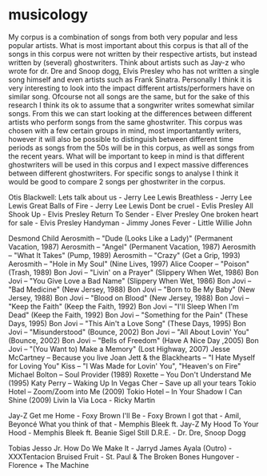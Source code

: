 # musicology
My corpus is a combination of songs from both very popular and less popular artists. What is most important about this corpus is that all of the songs in this corpus were not written by their respective artists, but instead written by (several) ghostwriters. Think about artists such as Jay-z who wrote for dr. Dre and Snoop dogg, Elvis Presley who has not written a single song himself and even artists such as Frank Sinatra. Personally I think it is very interesting to look into the impact different artists/performers have on similar song. Ofcourse not all songs are the same, but for the sake of this research I think its ok to assume that a songwriter writes somewhat similar songs.  From this we can start looking at the differences between different artists who perform songs from the same ghostwriter. This corpus was chosen with a few certain groups in mind, most importantantly writers, however it will also be possible to distinguish between different time periods as songs from the 50s will be in this corpus, as well as songs from the recent years. What will be important to keep in mind is that different ghostwriters will be used in this corpus and I expect massive differences between different ghostwriters. For specific songs to analyse I think it would be good to compare 2 songs per ghostwriter in the corpus.


  Otis Blackwell:
Lets talk about us - Jerry Lee Lewis
Breathless - Jerry Lee Lewis
Great Balls of Fire - Jerry Lee Lewis
Dont be cruel - Evlis Presley
All Shook Up - Elvis Presley
Return To Sender - Elver Presley
One broken heart for sale - Elvis Presley
Handyman - Jimmy Jones
Fever - Little Willie John

  Desmond Child
Aerosmith – "Dude (Looks Like a Lady)" (Permanent Vacation, 1987)
Aerosmith – "Angel" (Permanent Vacation, 1987)
Aerosmith – "What It Takes" (Pump, 1989)
Aerosmith – "Crazy" (Get a Grip, 1993)
Aerosmith – "Hole in My Soul" (Nine Lives, 1997)
Alice Cooper – "Poison" (Trash, 1989)
Bon Jovi – "Livin' on a Prayer" (Slippery When Wet, 1986)
Bon Jovi – "You Give Love a Bad Name" (Slippery When Wet, 1986)
Bon Jovi – "Bad Medicine" (New Jersey, 1988)
Bon Jovi – "Born to Be My Baby" (New Jersey, 1988)
Bon Jovi – "Blood on Blood" (New Jersey, 1988)
Bon Jovi – "Keep the Faith" (Keep the Faith, 1992)
Bon Jovi – "I'll Sleep When I'm Dead" (Keep the Faith, 1992)
Bon Jovi – "Something for the Pain" (These Days, 1995)
Bon Jovi – "This Ain't a Love Song" (These Days, 1995)
Bon Jovi – "Misunderstood" (Bounce, 2002)
Bon Jovi – "All About Lovin' You" (Bounce, 2002)
Bon Jovi – "Bells of Freedom" (Have A Nice Day ,2005)
Bon Jovi – "(You Want to) Make a Memory" (Lost Highway, 2007)
Jesse McCartney – Because you live
Joan Jett & the Blackhearts – "I Hate Myself for Loving You"
Kiss – "I Was Made for Lovin' You", "Heaven's on Fire"
Michael Bolton – Soul Provider (1989)
Roxette – You Don't Understand Me (1995)
Katy Perry – Waking Up In Vegas
Cher – Save up all your tears
Tokio Hotel – Zoom/Zoom into Me (2009)
Tokio Hotel – In Your Shadow I Can Shine (2009)
Livin la Via Loca - Ricky Martin

  Jay-Z
Get me Home - Foxy Brown
I'll Be - Foxy Brown
I got that - Amil, Beyoncé
What you think of that - Memphis Bleek ft. Jay-Z
My Hood To Your Hood - Memphis Bleek ft. Beanie Sigel
Still D.R.E. - Dr. Dre, Snoop Dogg

  Tobias Jesso Jr.
How Do We Make It - Jarryd James
Ayala (Outro) - XXXTentacion
Bruised Fruit - St. Paul & The Broken Bones
Hungover - Florence + The Machine


